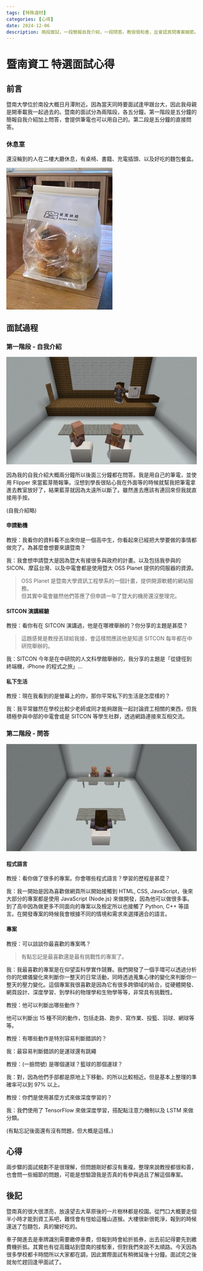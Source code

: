 ```yaml
---
tags: [特殊選材]
categories: [心得]
date: 2024-12-06
description: 兩段面試，一段簡報自我介紹，一段問答。教授很和善，且會認真問專案細節。
---
```


# 暨南資工 特選面試心得

## 前言

暨南大學位於南投大概日月潭附近。因為當天同時要面試逢甲跟台大，因此我母親是開車載我一起過去的。暨南的面試分為兩階段，各五分鐘。第一階段是五分鐘的簡報自我介紹加上問答，會提供筆電也可以用自己的。第二段是五分鐘的直接問答。

### 休息室

還沒輪到的人在二樓大廳休息，有桌椅、書籍、充電插頭、以及好吃的麵包餐盒。

![alt text](bread.webp)

## 面試過程

### 第一階段 - 自我介紹

![暨南自我介紹面試座位示意圖](room.webp)

因為我的自我介紹大概兩分鐘所以後面三分鐘都在問答。我是用自己的筆電，並使用 Flipper 來當藍芽簡報筆。沒想到學長很貼心我在外面等的時候就幫我把筆電拿進去教室放好了，結果藍芽就因為太遠所以斷了。雖然進去應該有連回來但我就直接用手按。

(自我介紹略)

#### 申請動機

教授：我看你的資料看不出來你是一個高中生，你看起來已經把大學要做的事情都做完了。為甚麼會想要來讀暨南？

我：我會想申請暨大是因為暨大有接很多與政府的計畫。以及包括我參與的 SICON、摩茲台灣、以及中電會都是使用暨大 OSS Planet 提供的伺服器的資源。

> OSS Planet 是暨南大學資訊工程學系的一個計畫，提供開源軟體的網站服務。  
> 但其實中電會雖然他們答應了但申請一年了暨大的機房還沒整理完。

#### SITCON 演講經驗

教授：看你有在 SITCON 演講過，他是在哪裡舉辦的？你分享的主題是甚麼？

> 這題感覺是教授丟球給我接，會這樣問應該他是知道 SITCON 每年都在中研院舉辦的。

我：SITCON 今年是在中研院的人文科學館舉辦的，我分享的主題是「從捷徑到終端機，iPhone 的程式之旅」...

#### 私下生活

教授：現在我看到的是螢幕上的你，那你平常私下的生活是怎麼樣的？

我：我平常雖然在學校比較少老師或同才能夠跟我一起討論資工相關的東西，但我積極參與中部的中電會或是 SITCON 等學生社群，透過網路連接來互相交流。

### 第二階段 - 問答

![暨南面試座位示意圖](room2.webp)

#### 程式語言

教授：看你做了很多的專案。你會哪些程式語言？學習的歷程是甚麼？

我：我一開始是因為喜歡做網頁所以開始接觸到 HTML, CSS, JavaScript，後來大部分的專案都是使用 JavaScript (Node.js) 來做開發，因為他可以做很多事。到了高中因為做更多不同面向的專案以及檢定所以也接觸了 Python, C++ 等語言。在開發專案的時候我會根據不同的情境和需求來選擇適合的語言。

#### 專案

教授：可以談談你最喜歡的專案嗎？

> 有點忘記是最喜歡還是最有挑戰性的專案了。

我：我最喜歡的專案是在仰望盃科學實作競賽。我們開發了一個手環可以透過分析你的陀螺儀變化來判斷你一整天的日常活動，同時透過蒐集心律的變化來判斷你一整天的壓力變化。這個專案我很喜歡是因為它有很多跨領域的結合，從硬體開發、網頁設計、深度學習、到學科的物理學和生物學等等，非常具有挑戰性。

教授：他可以判斷出哪些動作？

他可以判斷出 15 種不同的動作，包括走路、跑步、寫作業、投籃、羽球、網球等等。

教授：有哪些動作是特別容易判斷錯誤的？

我：最容易判斷錯誤的是運球還有跳繩

教授：(一臉問號) 是哪個運球？籃球的那個運球？

我：對，因為他們手部都是原地上下移動，的所以比較相近。但是基本上整理的準確率可以到 97% 以上。

教授：你們是使用甚麼方式來做深度學習的？

我：我們使用了 TensorFlow 來做深度學習，搭配點注意力機制以及 LSTM 來做分類。

(有點忘記後面還有沒有問題，但大概是這樣。)

## 心得

兩步驟的面試規劃不是很理解，但問題剛好都沒有重複。整理來說教授都很和善，也會問一些細節的問題，可能是想驗證我是否真的有參與過且了解這個專案。

## 後記

暨南真的很大很漂亮，放遠望去大草原後的一片樹林都是校園。從門口大概要走個半小時才能到資工系吧，難怪會有愷蛤這種山道猴。大樓很新很乾淨，報到的時候還送了包麵包，真的蠻好吃的。

車子開進去是車牌識別需要繳停車費，但報到時會給折抵券，出去前記得要先到繳費機折抵。其實也有從高鐵站到暨南的接駁車，但對我們來說不太順路。今天因為很多學校都卡時間所以大家都在調，因此實際面試有稍微延後十分鐘。面試完之後就匆忙趕回逢甲面試了。
